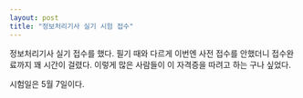 ```yaml
---
layout: post
title: "정보처리기사 실기 시험 접수"
---
```


정보처리기사 실기 접수를 했다.
필기 때와 다르게 이번엔 사전 접수를 안했더니 접수완료까지 꽤 시간이 걸렸다.
이렇게 많은 사람들이 이 자격증을 따려고 하는 구나 싶었다.

시험일은 5월 7일이다.
